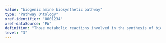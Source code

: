 ```yaml
---
value: "biogenic amine biosynthetic pathway"
type: "Pathway Ontology"
xref-identifier: "0001234"
xref-dataSource: "PW"
definition: "Those metabolic reactions involved in the synthesis of biogenic amines."
level: "3"
---
```

